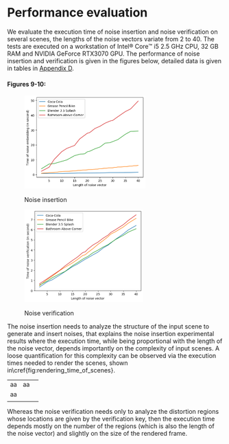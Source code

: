 # Performance evaluation

We evaluate the execution time of noise insertion and noise verification on several scenes, the lengths of the noise vectors variate from 2 to 40. The tests are executed on a workstation of Intel:registered: Core:tm: i5 2.5 GHz CPU, 32 GB RAM and NVIDIA GeForce RTX3070 GPU. The performance of noise insertion and verification is given in the figures below, detailed data is given in tables in [Appendix D](../appendix-d-performance-evaluation-data.md).

#### Figures 9-10: <a href="#fig_noise_insertion_verification" id="fig_noise_insertion_verification"></a>

<div>

<figure><img src="../../.gitbook/assets/performance_eval.png" alt="" width="282"><figcaption><p>Noise insertion</p></figcaption></figure>

 

<figure><img src="../../.gitbook/assets/performance_eval_verif.png" alt="" width="277"><figcaption><p>Noise verification</p></figcaption></figure>

</div>

The noise insertion needs to analyze the structure of the input scene to generate and insert noises, that explains the noise insertion experimental results where the execution time, while being proportional with the length of the noise vector, depends importantly on the complexity of input scenes. A loose quantification for this complexity can be observed via the execution times needed to render the scenes, shown in\cref{fig:rendering\_time\_of\_scenes}.

|    |    |   |
| -- | -- | - |
| aa | aa |   |
| aa |    |   |
|    |    |   |

Whereas the noise verification needs only to analyze the distortion regions whose locations are given by the verification key, then the execution time depends mostly on the number of the regions (which is also the length of the noise vector) and slightly on the size of the rendered frame.
